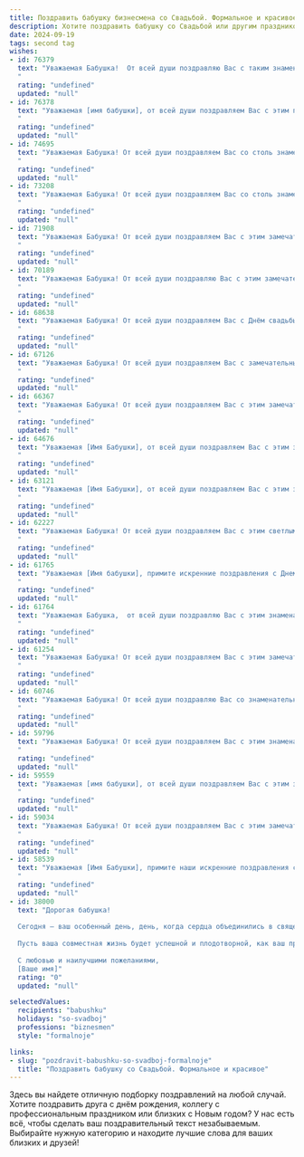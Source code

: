 ```yaml
---
title: Поздравить бабушку бизнесмена со Свадьбой. Формальное и красивое
description: Хотите поздравить бабушку со Свадьбой или другим праздником? Наш ИИ создаст незабываемое поздравление, а вы обязательно выделитесь среди других.  
date: 2024-09-19
tags: second tag
wishes:
- id: 76379
  text: "Уважаемая Бабушка!  От всей души поздравляю Вас с таким знаменательным событием - свадьбой!  Желаю Вам долгих лет совместной жизни, наполненных счастьем, любовью и взаимопониманием. Пусть Ваша семья будет крепкой и дружной, а бизнес процветает!
  "
  rating: "undefined"
  updated: "null"
- id: 76378
  text: "Уважаемая [имя бабушки], от всей души поздравляем Вас с этим прекрасным днем - днем свадьбы Вашей [имя внука/внучки]! Пусть Ваша жизнь будет наполнена любовью, счастьем и благополучием. Желаем Вам крепкого здоровья, финансового благополучия и процветания в бизнесе.
  "
  rating: "undefined"
  updated: "null"
- id: 74695
  text: "Уважаемая Бабушка! От всей души поздравляем Вас со столь знаменательной датой – Вашей свадьбой! Желаем Вам крепкой любви, семейного благополучия, радости и счастья на долгие годы! Пусть любовь и забота, царящие в вашей семье, будут примером для всех нас!
  "
  rating: "undefined"
  updated: "null"
- id: 73208
  text: "Уважаемая Бабушка! От всей души поздравляем Вас со столь знаменательным событием - свадьбой Ваших внуков! Желаем им крепкой любви, семейного благополучия, процветания и долгих счастливых лет вместе.
  "
  rating: "undefined"
  updated: "null"
- id: 71908
  text: "Уважаемая Бабушка! От всей души поздравляем Вас с этим замечательным днем - днем Вашей свадьбы! Желаем Вам долгих лет счастливой семейной жизни, наполненной любовью, взаимопониманием и благополучием. Пусть Ваша жизнь будет яркой, как Ваша любовь, и успешной, как Ваш бизнес!
  "
  rating: "undefined"
  updated: "null"
- id: 70189
  text: "Уважаемая Бабушка! От всей души поздравляю Вас с этим замечательным днем! Желаю Вам крепкого здоровья, море счастья и благополучия! Пусть Ваш семейный очаг всегда будет полон любви, тепла и радости!
  "
  rating: "undefined"
  updated: "null"
- id: 68638
  text: "Уважаемая Бабушка! От всей души поздравляем Вас с Днём свадьбы! Желаем Вам крепкой любви, благополучия и долгих счастливых лет в радостном союзе. Пусть Ваша семейная жизнь будет наполнена гармонией, взаимопониманием и неиссякаемой любовью.
  "
  rating: "undefined"
  updated: "null"
- id: 67126
  text: "Уважаемая Бабушка! От всей души поздравляем Вас с замечательным событием - свадьбой! Желаем Вам и Вашему супругу крепкой любви, семейного благополучия, процветания и долгих счастливых лет в союзе, основанном на взаимном уважении и нежности. Пусть Ваша жизнь будет наполнена радостью, улыбками и добрыми делами.
  "
  rating: "undefined"
  updated: "null"
- id: 66367
  text: "Уважаемая Бабушка! От всей души поздравляем Вас с этим замечательным событием - свадьбой! Желаем Вам и Вашему избраннику крепкой любви, неиссякаемого счастья и семейного благополучия. Пусть Ваша жизнь будет наполнена теплом, радостью и бесконечной любовью!
  "
  rating: "undefined"
  updated: "null"
- id: 64676
  text: "Уважаемая [Имя Бабушки], от всей души поздравляем Вас с этим замечательным событием — свадьбой Ваших [родственные отношения к молодоженам]! Желаем Вам крепкого здоровья, семейного благополучия и долгих лет счастливой жизни в окружении любящих детей и внуков. Пусть Ваша мудрость и опыт на протяжении многих лет будут опорой для семьи, а бизнесменские качества  помогут преумножить семейное благополучие!
  "
  rating: "undefined"
  updated: "null"
- id: 63121
  text: "Уважаемая [Имя Бабушки], от всей души поздравляем Вас с этим знаменательным днем – днем свадьбы! Желаем Вам и Вашему супругу долгих лет счастливой семейной жизни, наполненной любовью, взаимопониманием и радостью. Пусть Ваше общее дело, бизнес, процветает и приносит Вам удовлетворение и благополучие!
  "
  rating: "undefined"
  updated: "null"
- id: 62227
  text: "Уважаемая Бабушка! От всей души поздравляем Вас с этим светлым днём - Вашим Днём свадьбы! Желаем Вам, чтобы Ваш жизненный путь всегда был полон любви, счастья и благополучия. Пусть Ваша семья процветает, а Вы будете наслаждаться каждым прожитым моментом!
  "
  rating: "undefined"
  updated: "null"
- id: 61765
  text: "Уважаемая [Имя бабушки], примите искренние поздравления с Днем свадьбы! Желаю Вам и Вашей семье долгих лет совместной жизни, наполненных любовью, счастьем и благополучием. Пусть Ваш бизнес процветает, а успехи  умножаются.  Будьте здоровы, счастливы и любимы!
  "
  rating: "undefined"
  updated: "null"
- id: 61764
  text: "Уважаемая Бабушка,  от всей души поздравляю Вас с этим знаменательным днем - Вашей свадьбой! Желаю Вам и Вашему  супругу крепкой любви, процветания и семейного счастья! Пусть Ваша жизнь будет наполнена радостью, взаимопониманием и долгими годами совместного благополучия!
  "
  rating: "undefined"
  updated: "null"
- id: 61254
  text: "Уважаемая Бабушка! От всей души поздравляем Вас с этим замечательным событием – свадьбой! Желаем Вам и Вашему избраннику долгих лет счастливой совместной жизни, наполненной любовью, взаимопониманием и радостью. Пусть Ваш семейный союз будет крепким и прочным, как Ваша бизнес-империя, которую Вы так умело выстроили. Счастья Вам и благополучия!
  "
  rating: "undefined"
  updated: "null"
- id: 60746
  text: "Уважаемая Бабушка! От всей души поздравляю Вас со знаменательным событием - Вашей свадьбой! Желаю Вам, чтобы эта дата стала началом новой, наполненной любовью и счастьем, главы Вашей жизни. Пусть Ваша любовь будет крепкой и нерушимой, а семейное благополучие — прочным и процветающим. Счастья Вам, любви и долгих лет совместной жизни!
  "
  rating: "undefined"
  updated: "null"
- id: 59796
  text: "Уважаемая Бабушка! От всей души поздравляем Вас с этим знаменательным днем - днем Вашей свадьбы! Желаем Вам долгих лет совместной жизни, наполненных любовью, счастьем и благополучием. Пусть Ваш бизнес процветает, а семейный очаг всегда будет теплым и уютным.
  "
  rating: "undefined"
  updated: "null"
- id: 59559
  text: "Уважаемая [имя бабушки], от всей души поздравляем Вас с этим замечательным событием! Желаем Вашим близким крепкой любви, счастья и благополучия. Пусть ваша семейная жизнь будет яркой, насыщенной и полной радостных моментов.
  "
  rating: "undefined"
  updated: "null"
- id: 59034
  text: "Уважаемая Бабушка! От всей души поздравляем Вас с этим замечательным днём! Желаем Вам крепкого здоровья, душевного спокойствия и светлых радостей. Пусть этот день станет для Вас красивым началом новой главы в Вашей жизни.
  "
  rating: "undefined"
  updated: "null"
- id: 58539
  text: "Уважаемая [Имя Бабушки], примите наши искренние поздравления с этой знаменательной датой – свадьбой! Желаем Вам и Вашему супругу долгих лет совместной жизни, наполненных любовью, радостью и взаимопониманием. Пусть ваш бизнес процветает, а семейный очаг всегда будет теплым и уютным.
  "
  rating: "undefined"
  updated: "null"
- id: 38000
  text: "Дорогая бабушка!
  
  Сегодня — ваш особенный день, день, когда сердца объединились в священном ритуале любви и уважения. Поздравляем вас с важнейшим событием вашей жизни — свадьбой! Желаем вам, чтобы эта новая глава была наполнена счастьем, гармонией и взаимопониманием.
  
  Пусть ваша совместная жизнь будет успешной и плодотворной, как ваш профессиональный путь в бизнесе. Пусть каждый день приносит радость и новые свершения, а любовь, как надежный партнер, вдохновляет на достижения и вдохновляет на лучшие начинания.
  
  С любовью и наилучшими пожеланиями,
  [Ваше имя]"
  rating: "0"
  updated: "null"

selectedValues:
  recipients: "babushku"
  holidays: "so-svadboj"
  professions: "biznesmen"
  style: "formalnoje"

links:
- slug: "pozdravit-babushku-so-svadboj-formalnoje"
  title: "Поздравить бабушку со Свадьбой. Формальное и красивое"
---
```


Здесь вы найдете отличную подборку поздравлений на любой случай. 
Хотите поздравить друга с днём рождения, коллегу с профессиональным праздником или близких с Новым годом? У нас есть всё, чтобы сделать ваш поздравительный текст незабываемым. Выбирайте нужную категорию и находите лучшие слова для ваших близких и друзей!
